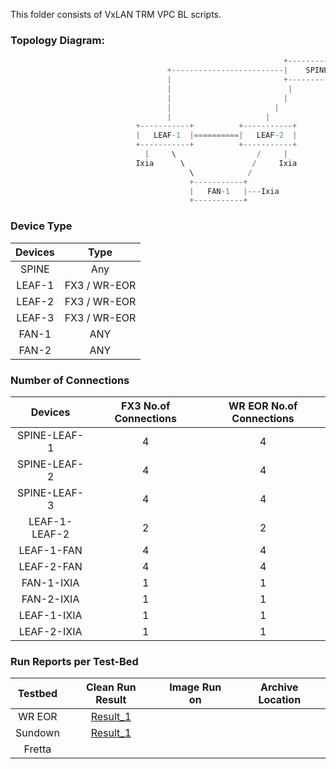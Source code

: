This folder consists of VxLAN TRM VPC BL scripts.


### **Topology Diagram:**

```python
                                                             +-------------+
                                   +-------------------------|    SPINE    |
                                   |                         +-------------+
                                   |                          |         |   
                                   |                         |           |  
                                   |                       |               |
                                   |                     |                   |
                            +-----------+          +-----------+          +-----------+
                            |   LEAF-1  |==========|   LEAF-2  |          |   LEAF-3  |
                            +-----------+          +-----------+          +-----------+
                              |     \                  /     |                  |      
                            Ixia      \               /     Ixia                |
                                        \            /                          |
                                        +-----------+                     +-----------+
                                        |   FAN-1   |---Ixia              |    FAN-2  |---Ixia
                                        +-----------+                     +-----------+
```

### **Device Type**

| Devices     | Type|
|:-------------:|:-------------:|
| SPINE | Any |
| LEAF-1 | FX3 / WR-EOR |
| LEAF-2 | FX3 / WR-EOR |
| LEAF-3 | FX3 / WR-EOR |
| FAN-1 | ANY |
| FAN-2 | ANY |

### **Number of Connections**

| Devices     | FX3 No.of Connections | WR EOR No.of Connections|
|:-------------:|:-------------:|:-------------:|
| SPINE-LEAF-1  |  4 | 4 |
| SPINE-LEAF-2  |  4 | 4 |
| SPINE-LEAF-3  |  4 | 4 |
| LEAF-1-LEAF-2 | 2 | 2 |
| LEAF-1-FAN | 4 | 4 |
| LEAF-2-FAN | 4 | 4 |
| FAN-1-IXIA  |  1 | 1 |
| FAN-2-IXIA  |  1 | 1 |
| LEAF-1-IXIA  |  1 | 1 |
| LEAF-2-IXIA  |  1 | 1 |

### **Run Reports per Test-Bed**

| Testbed     | Clean Run Result    | Image Run on | Archive Location |
|:-------------:|:-------------:|:-----:|:-----:|
| WR EOR | [Result_1]() | | |
|Sundown| [Result_1](https://earms-trade.cisco.com/tradeui/logs/details?archive=/auto/dc3-india/jdasgupt_grp/pyats_jdGrp_vxlan_automation_base/users/pkanduri/archive/21-05/n39k_vxlan_oam_job.2021May18_10:27:48.763100.zip&atstype=ATS)| 
|Fretta| | | |
